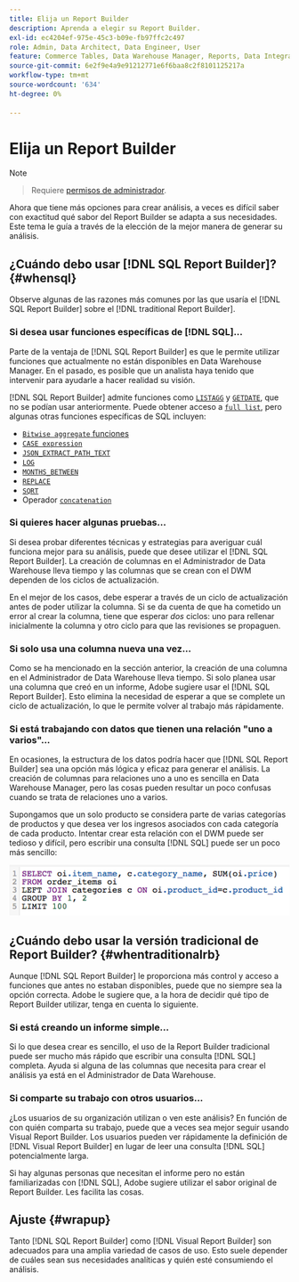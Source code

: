 ```yaml
---
title: Elija un Report Builder
description: Aprenda a elegir su Report Builder.
exl-id: ec4204ef-975e-45c3-b09e-fb97ffc2c497
role: Admin, Data Architect, Data Engineer, User
feature: Commerce Tables, Data Warehouse Manager, Reports, Data Integration
source-git-commit: 6e2f9e4a9e91212771e6f6baa8c2f8101125217a
workflow-type: tm+mt
source-wordcount: '634'
ht-degree: 0%

---
```


# Elija un Report Builder

>[!NOTE]
>>Requiere [permisos de administrador](../../administrator/user-management/user-management.md).

Ahora que tiene más opciones para crear análisis, a veces es difícil saber con exactitud qué sabor del Report Builder se adapta a sus necesidades. Este tema le guía a través de la elección de la mejor manera de generar su análisis.

## ¿Cuándo debo usar [!DNL SQL Report Builder]? {#whensql}

Observe algunas de las razones más comunes por las que usaría el [!DNL SQL Report Builder] sobre el [!DNL traditional Report Builder].

### Si desea usar funciones específicas de [!DNL SQL]...

Parte de la ventaja de [!DNL SQL Report Builder] es que le permite utilizar funciones que actualmente no están disponibles en Data Warehouse Manager. En el pasado, es posible que un analista haya tenido que intervenir para ayudarle a hacer realidad su visión.

[!DNL SQL Report Builder] admite funciones como [`LISTAGG`](https://docs.aws.amazon.com/redshift/latest/dg/r_LISTAGG.html) y [`GETDATE`](https://docs.aws.amazon.com/redshift/latest/dg/r_GETDATE.html), que no se podían usar anteriormente. Puede obtener acceso a [`full list`](https://docs.aws.amazon.com/redshift/latest/dg/c_SQL_functions.html), pero algunas otras funciones específicas de SQL incluyen:

* [`Bitwise aggregate` funciones](https://docs.aws.amazon.com/redshift/latest/dg/c_bitwise_aggregate_functions.html)
* [`CASE expression`](https://docs.aws.amazon.com/redshift/latest/dg/r_CASE_function.html)
* [`JSON_EXTRACT_PATH_TEXT`](https://docs.aws.amazon.com/redshift/latest/dg/JSON_EXTRACT_PATH_TEXT.html)
* [`LOG`](https://docs.aws.amazon.com/redshift/latest/dg/r_LOG.html)
* [`MONTHS_BETWEEN`](https://docs.aws.amazon.com/redshift/latest/dg/r_MONTHS_BETWEEN_function.html)
* [`REPLACE`](https://docs.aws.amazon.com/redshift/latest/dg/r_REPLACE.html)
* [`SQRT`](https://docs.aws.amazon.com/redshift/latest/dg/r_SQRT.html)
* Operador [`concatenation`](https://docs.aws.amazon.com/redshift/latest/dg/r_concat_op.html)

### Si quieres hacer algunas pruebas...

Si desea probar diferentes técnicas y estrategias para averiguar cuál funciona mejor para su análisis, puede que desee utilizar el [!DNL SQL Report Builder]. La creación de columnas en el Administrador de Data Warehouse lleva tiempo y las columnas que se crean con el DWM dependen de los ciclos de actualización.

En el mejor de los casos, debe esperar a través de un ciclo de actualización antes de poder utilizar la columna. Si se da cuenta de que ha cometido un error al crear la columna, tiene que esperar *dos* ciclos: uno para rellenar inicialmente la columna y otro ciclo para que las revisiones se propaguen.

### Si solo usa una columna nueva una vez...

Como se ha mencionado en la sección anterior, la creación de una columna en el Administrador de Data Warehouse lleva tiempo. Si solo planea usar una columna que creó en un informe, Adobe sugiere usar el [!DNL SQL Report Builder]. Esto elimina la necesidad de esperar a que se complete un ciclo de actualización, lo que le permite volver al trabajo más rápidamente.

### Si está trabajando con datos que tienen una relación &quot;uno a varios&quot;...

En ocasiones, la estructura de los datos podría hacer que [!DNL SQL Report Builder] sea una opción más lógica y eficaz para generar el análisis. La creación de columnas para relaciones uno a uno es sencilla en Data Warehouse Manager, pero las cosas pueden resultar un poco confusas cuando se trata de relaciones uno a varios.

Supongamos que un solo producto se considera parte de varias categorías de productos y que desea ver los ingresos asociados con cada categoría de cada producto. Intentar crear esta relación con el DWM puede ser tedioso y difícil, pero escribir una consulta [!DNL SQL] puede ser un poco más sencillo:

![](../../assets/When_should_I_use_the_RB_2.png)

## ¿Cuándo debo usar la versión tradicional de Report Builder? {#whentraditionalrb}

Aunque [!DNL SQL Report Builder] le proporciona más control y acceso a funciones que antes no estaban disponibles, puede que no siempre sea la opción correcta. Adobe le sugiere que, a la hora de decidir qué tipo de Report Builder utilizar, tenga en cuenta lo siguiente.

### Si está creando un informe simple...

Si lo que desea crear es sencillo, el uso de la Report Builder tradicional puede ser mucho más rápido que escribir una consulta [!DNL SQL] completa. Ayuda si alguna de las columnas que necesita para crear el análisis ya está en el Administrador de Data Warehouse.

### Si comparte su trabajo con otros usuarios...

¿Los usuarios de su organización utilizan o ven este análisis? En función de con quién comparta su trabajo, puede que a veces sea mejor seguir usando Visual Report Builder. Los usuarios pueden ver rápidamente la definición de [!DNL Visual Report Builder] en lugar de leer una consulta [!DNL SQL] potencialmente larga.

Si hay algunas personas que necesitan el informe pero no están familiarizadas con [!DNL SQL], Adobe sugiere utilizar el sabor original de Report Builder. Les facilita las cosas.

## Ajuste {#wrapup}

Tanto [!DNL SQL Report Builder] como [!DNL Visual Report Builder] son adecuados para una amplia variedad de casos de uso. Esto suele depender de cuáles sean sus necesidades analíticas y quién esté consumiendo el análisis.

